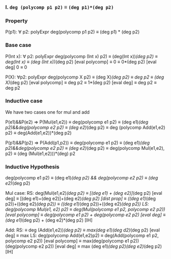 ### I. ``deg (polycomp p1 p2)`` ≡ ``(deg p1)*(deg p2)``
### Property
P(p1): ∀ p2: polyExpr deg(polycomp p1 p2) ≡ (deg p1) * (deg p2)

### Base case
P(Int x): ∀ p2: polyExpr deg(polycomp (Int x) p2) ≡ (deg(Int x))*(deg p2)
 ≡ deg(Int x) ≡ (deg (Int x))*(deg p2) [eval polycomp]
 ≡ 0 ≡ 0*(deg p2) [eval deg]
 0 ≡ 0

P(X): ∀p2: polyExpr deg(polycomp X p2) ≡ (deg X)*(deg p2)
 ≡ deg p2 ≡ (deg X)*(deg p2) [eval polycomp]
 ≡ deg p2 ≡ 1*(deg p2) [eval deg]
 ≡ deg p2 ≡ deg p2

### Inductive case
We have two cases one for mul and add

P(e1)&&P(e2) => P(Mul(e1,e2)) ≡  deg(polycomp e1 p2) ≡ (deg e1)*(deg p2)&&deg(polycomp e2 p2) ≡ (deg e2)*(deg p2) ≡ deg (polycomp Add(e1,e2) p2) ≡ deg(Add(e1,e2))*(deg p2)

P(p1)&&P(p2) => P(Add(p1,p2)) ≡ deg(polycomp  e1 p2) ≡ (deg e1)*(deg p2)&&deg(polycomp e2 p2) ≡ (deg e2)*(deg p2) ≡ deg(polycomp Mul(e1,e2), p2) ≡ (deg (Mul(e1,e2)))*(deg) p2

### Inductive Hypothesis
deg(polycomp e1 p2) ≡ (deg e1)*(deg p2) && deg(polycomp e2 p2) ≡ (deg e2)*(deg p2)

Mul case:
RS:
  deg(Mul(e1,e2)*(deg p2) ≡ [(deg e1) + (deg e2)]*(deg p2) [eval deg]
  ≡ [(deg e1)+(deg e2)]+(deg e2)*(deg p2) [dist prop]
  ≡ ((deg e1)*(deg p2))+((deg e2)*(deg p2)) ≡ ((deg e1)*(deg p2))+((deg e2)*(deg p2))
LS:
  deg(polycomp Mul(e1, e2) p2) ≡ deg(Mul(polycomp e1 p2, polycomp e2 p2)) [eval polycomp]
  ≡ deg(polycomp e1 p2) + deg(polycomp e2 p2) [eval deg]
  ≡ (deg e1)*(deg p2) + (deg e2)*(deg p2) [IH]

Add:
RS:
  ≡ deg (Add(e1,e2))*(deg p2)
  ≡ max(deg e1)(deg d2)*(deg p2) [eval deg]
  ≡ max
LS:
  deg(polycomp Add(e1,e2)p2) ≡ deg(Add(polycomp e1 p2, polycomp e2 p2)) [eval polycomp]
  ≡ max(deg(polycomp e1 p2))(deg(polycomp e2 p2)) [eval deg]
  ≡ max (deg e1)*(deg p2)(deg e2)*(deg p2) [IH]
